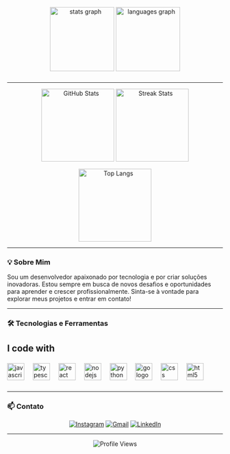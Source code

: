 <div align="center">
  <img src="https://github-readme-stats.vercel.app/api?username=douglasmoraiis-lab&hide_title=false&hide_rank=false&show_icons=true&include_all_commits=true&count_private=true&disable_animations=false&theme=dracula&locale=en&hide_border=false" height="150" alt="stats graph"  />
  <img src="https://github-readme-stats.vercel.app/api/top-langs?username=douglasmoraiis-lab&locale=en&hide_title=false&layout=compact&card_width=320&langs_count=10&theme=dracula&hide_border=false" height="150" alt="languages graph"  />
</div>

###

---

<p align="center">
  <img src="https://github-readme-stats.vercel.app/api?username=douglasmoraiis-lab&hide_title=false&hide_rank=false&show_icons=true&include_all_commits=true&count_private=true&disable_animations=false&theme=dracula&locale=pt-br&hide_border=false" height="170" alt="GitHub Stats" />
  <img src="https://streak-stats.demolab.com?user=douglasmoraiis-lab&locale=pt-br&mode=daily&theme=dracula&hide_border=false&border_radius=5" height="170" alt="Streak Stats" />
</p>

<p align="center">
  <img src="https://github-readme-stats.vercel.app/api/top-langs?username=douglasmoraiis-lab&locale=pt-br&hide_title=false&layout=compact&card_width=320&langs_count=16&theme=dracula&hide_border=false" height="170" alt="Top Langs" />
</p>

---

### 💡 Sobre Mim

<p>
  Sou um desenvolvedor apaixonado por tecnologia e por criar soluções inovadoras. Estou sempre em busca de novos desafios e oportunidades para aprender e crescer profissionalmente. Sinta-se à vontade para explorar meus projetos e entrar em contato!
</p>

---

### 🛠️ Tecnologias e Ferramentas
<h2 align="left">I code with</h2>

###

<div align="left">
  <img src="https://cdn.jsdelivr.net/gh/devicons/devicon/icons/javascript/javascript-original.svg" height="40" alt="javascript logo"  />
  <img width="12" />
  <img src="https://cdn.jsdelivr.net/gh/devicons/devicon/icons/typescript/typescript-original.svg" height="40" alt="typescript logo"  />
  <img width="12" />
  <img src="https://cdn.jsdelivr.net/gh/devicons/devicon/icons/react/react-original.svg" height="40" alt="react logo"  />
  <img width="12" />
  <img src="https://cdn.jsdelivr.net/gh/devicons/devicon/icons/nodejs/nodejs-original.svg" height="40" alt="nodejs logo"  />
  <img width="12" />
  <img src="https://cdn.jsdelivr.net/gh/devicons/devicon/icons/python/python-original.svg" height="40" alt="python logo"  />
  <img width="12" />
  <img src="https://cdn.jsdelivr.net/gh/devicons/devicon/icons/go/go-original.svg" height="40" alt="go logo"  />
  <img width="12" />
  <img src="https://cdn.jsdelivr.net/gh/devicons/devicon/icons/css3/css3-original.svg" height="40" alt="css logo"  />
  <img width="12" />
  <img src="https://cdn.jsdelivr.net/gh/devicons/devicon/icons/html5/html5-original.svg" height="40" alt="html5 logo"  />
</div>

###

---

### 📫 Contato

<p align="center">
  <a href="https://www.instagram.com/douglas_moraiis" target="_blank"><img src="https://img.shields.io/badge/Instagram-%23E4405F.svg?style=for-the-badge&logo=Instagram&logoColor=white" alt="Instagram" /></a>
  <a href="mailto:douglas.moraiis@gmail.com" target="_blank"><img src="https://img.shields.io/badge/Gmail-%23D14836.svg?style=for-the-badge&logo=Gmail&logoColor=white" alt="Gmail" /></a>
  <a href="https://www.linkedin.com/in/douglas-morais-b597a7262/" target="_blank"><img src="https://img.shields.io/badge/LinkedIn-%230077B5.svg?style=for-the-badge&logo=linkedin&logoColor=white" alt="LinkedIn" /></a>
</p>

---

<div align="center">
  <img src="https://visitor-badge.laobi.icu/badge?page_id=douglasmoraiis-lab.douglasmoraiis-lab" alt="Profile Views" />
</div>
